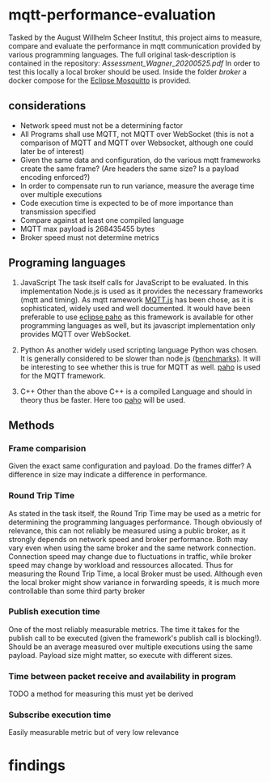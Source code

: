 # mqtt-performance-evaluation
Tasked by the August Willhelm Scheer Institut, this project aims to measure, compare and evaluate the performance in mqtt communication provided by various programming languages.
The full original task-description is contained in the repository: *Assessment_Wagner_20200525.pdf*
In order to test this locally a local broker should be used. Inside the folder *broker* a docker compose for the [Eclipse Mosquitto](https://mosquitto.org/) is provided.

## considerations
- Network speed must not be a determining factor
- All Programs shall use MQTT, not MQTT over WebSocket (this is not a comparison of MQTT and MQTT over Websocket, although one could later be of interest)
- Given the same data and configuration, do the various mqtt frameworks create the same frame? (Are headers the same size? Is a payload encoding enforced?)
- In order to compensate run to run variance,  measure the average time over multiple executions
- Code execution time is expected to be of more importance than transmission specified
- Compare against at least one compiled language
- MQTT max payload is 268435455 bytes
- Broker speed must not determine metrics

## Programing languages
1. JavaScript
The task itself calls for JavaScript to be evaluated. In this implementation Node.js is used as it provides the necessary frameworks (mqtt and timing).
As mqtt ramework [MQTT.js](https://github.com/mqttjs/MQTT.js) has been chose, as it is sophisticated, widely used and well documented. It would have been preferable to use [eclipse paho](https://github.com/eclipse/paho.mqtt.javascript) as this framework is available for other programming languages as well, but its javascript implementation only provides MQTT over WebSocket.

2. Python
As another widely used scripting language Python was chosen. It is generally considered to be slower than node.js [(benchmarks)](https://benchmarksgame-team.pages.debian.net/benchmarksgame/fastest/node-python3.html). It will be interesting to see whether this is true for MQTT as well. [paho](https://www.eclipse.org/paho/clients/python/) is used for the MQTT framework.

3. C++
Other than the above C++ is a compiled Language and should in theory thus be faster. Here too [paho](https://www.eclipse.org/paho/clients/cpp/) will be used.

## Methods
### Frame comparision
Given the exact same configuration and payload. Do the frames differ? A difference in size may indicate a difference in performance.

### Round Trip Time
As stated in the task itself, the Round Trip Time may be used as a metric for determining the programming languages performance.
Though obviously of relevance, this can not reliably be measured using a public broker, as it strongly depends on network speed and broker performance. Both may vary even when using the same broker and the same network connection. Connection speed may change due to fluctuations in traffic, while broker speed may change by workload and ressources allocated. Thus for measuring the Round Trip Time, a local Broker must be used. Although even the local broker might show variance in forwarding speeds, it is much more controllable than some third party broker

### Publish execution time
One of the most reliably measurable metrics. The time it takes for the publish call to be executed (given the framework's publish call is blocking!).
Should be an average measured over multiple executions using the same payload. Payload size might matter, so execute with different sizes.

### Time between packet receive and availability in program
TODO a method for measuring this must yet be derived

### Subscribe execution time
Easily measurable metric but of very low relevance



# findings

